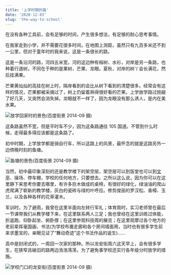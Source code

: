 ```yaml
---
title: '上学时期的路'
date: '2020-12-03'
slug: 'the-way-to-school'
---
```


在没有各种工具前，会有足够的时间，产生很多想法，有足够的耐心思考事情。

在我家走到小学，并不需要花很多时间，在地图上测距，虽然只有九百多米还不到一公里，但对于童年时的我来说，这是一条很长的路。

这是一条沿河的路，河四五米宽，河的这边种有榕树、水衫，对岸是另一条路，也种着行道树，不同在于种的是果树，芒果、龙眼。夏秋，对岸的树丫会长满花，然后挂满果。

芒果黄灿灿的高挂在树上时，隔岸看到的会比从树下看到的清楚很多。经常会有这样的情况，芒果都被采摘过了，树上仍留着熟得很好看的芒果。上学放学路过觊觎了好几天，又突然会消失掉。龙眼就不一样了，因为龙眼没有那么诱人，是内在美水果。

![放学回家时的景色(百度街景 2014-09 摄)](https://lipk.oss-ap-southeast-1.aliyuncs.com/images/the-way-to-school(1).jpg)

这条路虽然不宽，但是平时车不少，因为这条路通往 105 国道。不管到什么时候，走得最多得应该都是这条路了。

初中时期，上学放学都是骑自行车，所以这路上的风景，最怀念的就是这路另外一边傍晚时刻的鱼塘。

![鱼塘的景色(百度街景 2014-09 摄)](https://lipk.oss-ap-southeast-1.aliyuncs.com/images/the-way-to-school(2).jpg)

当然，初中最印象深刻的还是教学楼下的架空层，架空层可以到饭堂也可以到[文亭](https://www.lipk.org/blog/2020/11/08/delonix-regia/)、操场、停车棚，学校的任何地方，只要想去。之所以这么说，因为你可以在这里静下来思考你要去哪里，有许多巨木做成的桌椅，有很好的绿化，绿油油的爬山虎爬满了崭新的教学楼，灰白的瓷砖与绿的叶呼应。修剪俊丽的罗汉松、香樟、玉兰，以及各种各样的花草灌木。

军训时，为了避雨，我曾在这里半面向左转行军礼；体育周时，实习老师曾在最后一节课带我们从教学楼下来，在这里联系两人三足；我也曾经在这里训练过体能，折返跑、仰卧起坐、俯卧撑；在这里参观科技周的展览；在这里观摩过各个地方的老前辈挥毫国画、书法(为学校布置走廊和各个房间墙面用，当时也有很多学生前来求墨宝的，亲眼见证了“舞动奇迹”这个书法作品的诞生)……

高中是封闭式的，一周回一次家的那种。所以龙安街周六这天早上，会有很多学生，在狭窄且破旧的路两边浩浩荡荡，为了避免事学校还实行各年级分时放学的措施。

![学校门口的龙安街(百度街景 2014-09 摄)](https://lipk.oss-ap-southeast-1.aliyuncs.com/images/the-way-to-school(3).jpg)
